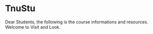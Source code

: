 TnuStu
======

Dear Students,
the following is the course informations and resources.
Welcome to Visit and Look.
